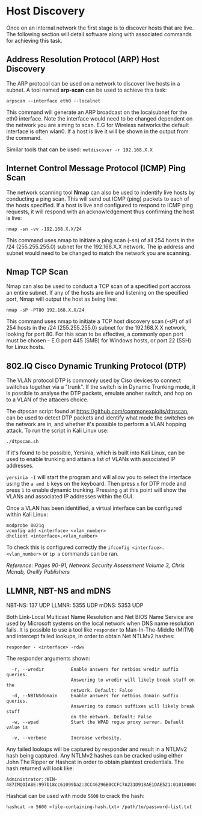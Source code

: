 # Host Discovery

Once on an internal network the first stage is to discover hosts that are live.  The following section will detail software along with associated commands for achieving this task.

## Address Resolution Protocol (ARP) Host Discovery

The ARP protocol can be used on a network to discover live hosts in a subnet.  A tool named **arp-scan** can be used to achieve this task:

`arpscan --interface eth0 --localnet`

This command will generate an ARP broadcast on the localsubnet for the eth0 interface.  Note the interface would need to be changed dependent on the network you are aiming to scan.  E.G for Wireless networks the default interface is often wlan0.  If a host is live it will be shown in the output from the command.

Similar tools that can be used:
`netdiscover -r 192.168.X.X`

## Internet Control Message Protocol (ICMP) Ping Scan

The network scanning tool **Nmap** can also be used to indentify live hosts by conducting a ping scan.  This will send out ICMP (ping) packets to each of the hosts specified.  If a host is live and configured to respond to ICMP ping requests, it will respond with an acknowledgement thus confirming the host is live:

`nmap -sn -vv -192.168.X.X/24`

This command uses nmap to initiate a ping scan (-sn) of all 254 hosts in the /24 (255.255.255.0) subnet for the 192.168.X.X network.  The ip address and subnet would need to be changed to match the network you are scanning.

## Nmap TCP Scan

Nmap can also be used to conduct a TCP scan of a specified port accross an entire subnet.  If any of the hosts are live and listening on the specified port, Nmap will output the host as being live:

`nmap -sP -PT80 192.168.X.X/24`

This command uses nmap to initiate a TCP host discovery scan (-sP) of all 254 hosts in the /24 (255.255.255.0) subnet for the 192.168.X.X network, looking for port 80.  For this scan to be effective, a commonly open port must be chosen - E.G port 445 (SMB) for Windows hosts, or port 22 (SSH) for Linux hosts.


## 802.lQ Cisco Dynamic Trunking Protocol (DTP) 

The VLAN protocol DTP is commonly used by Ciso devices to connect switches together via a "trunk". If the switch is in Dynamic Trunking mode, it is possible to analyse the DTP packets, emulate anoher switch, and hop on to a VLAN of the attacers choice.

The dtpscan script found at https://github.com/commonexploits/dtpscan, can be used to detect DTP packets and identify what mode the switches on the network are in, and whether it's possible to perform a VLAN hopping attack. To run the script in Kali Linux use:

`./dtpscan.sh`

If it's found to be possible, Yersinia, which is built into Kali Linux, can be used to enable trunking and attain a list of VLANs with associated IP addresses.

`yersinia -I` will start the program and will allow you to select the interface using the `a and b` keys on the keyboard. Then press `x` for DTP mode and press `1` to enable dynamic trunking. Pressing `g` at this point will show the VLANs and associated IP addresses within the GUI.

Once a VLAN has been identified, a virtual interface can be configured within Kali Linux:

```
modprobe 8021q
vconfig add <interface> <vlan_number>
dhclient <interface>.<vlan_number>
```

To check this is configured correctly the `ifconfig <interface>.<vlan_number>` or `ip a` commands can be ran.

*Reference: Pages 90-91, Network Security Assessment Volume 3, Chris Mcnab, Oreilly Publishers*

## LLMNR, NBT-NS and mDNS

NBT-NS: 137 UDP
LLMNR: 5355 UDP
mDNS: 5353 UDP

Both Link-Local Multicast Name Resolution and Net BIOS Name Service are used by Microsoft systems on the local network when DNS name resolution fails. It is possible to use a tool like `responder` to Man-In-The-Middle (MITM) and intercept failed lookups, in order to obtain Net NTLMv2 hashes:

`responder - <interface> -rdwv`

The responder arguments shown:

```
  -r, --wredir          Enable answers for netbios wredir suffix queries.
                        Answering to wredir will likely break stuff on the
                        network. Default: False
  -d, --NBTNSdomain     Enable answers for netbios domain suffix queries.
                        Answering to domain suffixes will likely break stuff
                        on the network. Default: False
  -w, --wpad            Start the WPAD rogue proxy server. Default value is

  -v, --verbose         Increase verbosity.
```

Any failed lookups will be captured by responder and result in a NTLMv2 hash being captured. Any NTLMv2 hashes can be cracked using either John The Ripper or Hashcat in order to obtain plaintext credentials.  The hash returned will look like:

```
Administrator::WIN-487IMQOIA8E:997b18cc61099ba2:3CC46296B0CCFC7A231D918AE1DAE521:0101000000000000B09B51939BA6D40140C54ED46AD58E890000000002000E004E004F004D00410054004300480001000A0053004D0042003100320004000A0053004D0042003100320003000A0053004D0042003100320005000A0053004D0042003100320008003000300000000000000000000000003000004289286EDA193B087E214F3E16E2BE88FEC5D9FF73197456C9A6861FF5B5D3330000000000000000
```

Hashcat can be used with mode `5600` to crack the hash:

```
hashcat -m 5600 <file-containing-hash.txt> /path/to/password-list.txt
```


